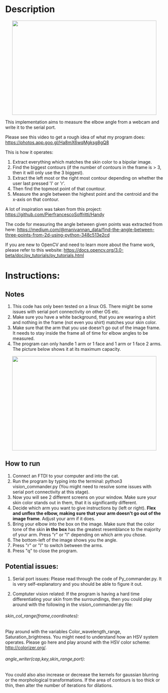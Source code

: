 # Description

<p align="center">
  <img width="460" height="300" src="https://user-images.githubusercontent.com/42900802/62425987-7892e100-b6ad-11e9-9614-38cdad53df4f.png">
</p>

This implementation aims to measure the elbow angle from a webcam and write it to the serial port.

Please see this video to get a rough idea of what my program does:
https://photos.app.goo.gl/Ha8mX6wqMgksg8gQ8

This is how it operates:
1. Extract everything which matches the skin color to a bipolar image.
2. Find the biggest contours (if the number of contours in the frame is > 3, then it will only use the 3 biggest).
3. Extract the left most or the right most contour depending on whether the user last pressed 'l' or 'r'.
4. Then find the topmost point of that countour.
5. Measure the angle between the highest point and the centroid and the x-axis on that contour.

A lot of inspiration was taken from this project: https://github.com/PierfrancescoSoffritti/Handy

The code for measuring the angle between given points was extracted from here: 
    https://medium.com/@manivannan_data/find-the-angle-between-three-points-from-2d-using-python-348c513e2cd

If you are new to OpenCV and need to learn more about the frame work, please refer to this website:
    https://docs.opencv.org/3.0-beta/doc/py_tutorials/py_tutorials.html

# Instructions:
## Notes
1. This code has only been tested on a linux OS. There might be some issues with serial port connectivity on other OS etc.
2. Make sure you have a white background, that you are wearing a shirt and nothing in the frame (not even you shirt) matches your skin color.
3. Make sure that the arm that you use doesn't go out of the image frame. It needs to stay inside the frame all of time for elbow angles to be measured.
4. The program can only handle 1 arm or 1 face and 1 arm or 1 face 2 arms. The picture below shows it at its maximum capacity.


<p align="center">
  <img width="460" height="300" src="https://user-images.githubusercontent.com/42900802/62426025-cad40200-b6ad-11e9-87d0-410dcbf96cae.png">
</p>

## How to run
1. Connect an FTDI to your computer and into the cat. 
2. Run the program by typing into the terminal: python3 vision_commander.py (You might need to resolve some issues with serial port connectivity at this stage).
3. Now you will see 2 different screens on your window. Make sure your skin color stands out in them, that it is significantly different.
4. Decide which arm you want to give instructions by (left or right). __Flex and unflex the elbow, making sure that your arm doesn't go out of the image frame__. Adjust your arm if it does.
5. Bring your elbow into the box on the image. Make sure that the color tone of the skin __in the box__ has the greatest resemblance to the majority of your arm. Press "r" or "l" depending on which arm you chose.
6. The bottom-left of the image shows you the angle.
7. Press "r" or "l" to switch between the arms.
8. Press "q" to close the program.


## Potential issues:
1. Serial port issues: Please read through the code of Py_commander.py. It is very self-explanatory and you should be able to figure it out.

2. Comptuter vision related:
    If the program is having a hard time differentiating your skin from the surroundings, then you could play around with the following in the vision_commander.py file:

######    skin_col_range(frame,coordinates): 
   Play around with the variables Color_wavelength_range, Saturation_brightness. You might need to understand how an HSV system operates. Please go here and play around with the HSV color scheme: http://colorizer.org/.

######    angle_writer(cap,key,skin_range,port): 
   You could also also increase or decrease the kernels for gaussian blurring or the morphological transformations. 
    If the area of contours is too thick or thin, then alter the number of iterations for dilations.
